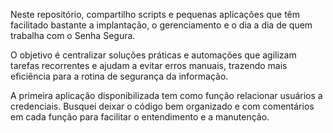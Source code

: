 Neste repositório, compartilho scripts e pequenas aplicações que têm facilitado bastante a implantação, o gerenciamento e o dia a dia de quem trabalha com o Senha Segura.

O objetivo é centralizar soluções práticas e automações que agilizam tarefas recorrentes e ajudam a evitar erros manuais, trazendo mais eficiência para a rotina de segurança da informação.

A primeira aplicação disponibilizada tem como função relacionar usuários a credenciais. Busquei deixar o código bem organizado e com comentários em cada função para facilitar o entendimento e a manutenção.
